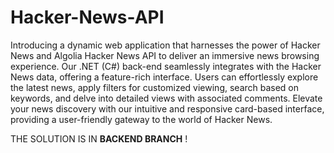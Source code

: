 # Hacker-News-API
Introducing a dynamic web application that harnesses the power of Hacker News and Algolia Hacker News API to deliver an immersive news browsing experience. Our .NET (C#) back-end seamlessly integrates with the Hacker News data, offering a feature-rich interface. Users can effortlessly explore the latest news, apply filters for customized viewing, search based on keywords, and delve into detailed views with associated comments. Elevate your news discovery with our intuitive and responsive card-based interface, providing a user-friendly gateway to the world of Hacker News.

THE SOLUTION IS IN **BACKEND BRANCH** !
